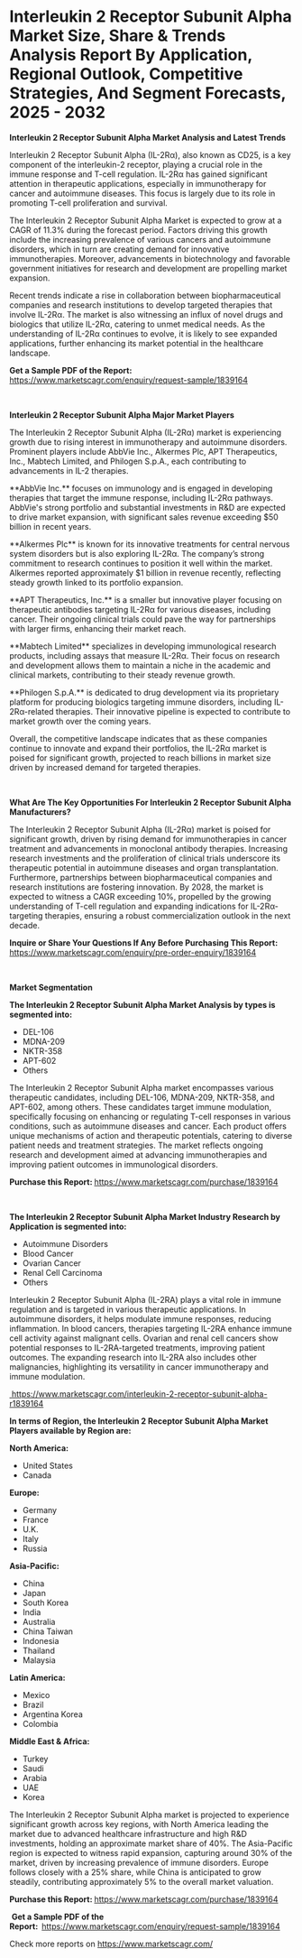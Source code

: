<p><h1>Interleukin 2 Receptor Subunit Alpha Market Size, Share & Trends Analysis Report By Application, Regional Outlook, Competitive Strategies, And Segment Forecasts, 2025 - 2032</h1></p><p><strong>Interleukin 2 Receptor Subunit Alpha Market Analysis and Latest Trends</strong></p>
<p><p>Interleukin 2 Receptor Subunit Alpha (IL-2Rα), also known as CD25, is a key component of the interleukin-2 receptor, playing a crucial role in the immune response and T-cell regulation. IL-2Rα has gained significant attention in therapeutic applications, especially in immunotherapy for cancer and autoimmune diseases. This focus is largely due to its role in promoting T-cell proliferation and survival.</p><p>The Interleukin 2 Receptor Subunit Alpha Market is expected to grow at a CAGR of 11.3% during the forecast period. Factors driving this growth include the increasing prevalence of various cancers and autoimmune disorders, which in turn are creating demand for innovative immunotherapies. Moreover, advancements in biotechnology and favorable government initiatives for research and development are propelling market expansion. </p><p>Recent trends indicate a rise in collaboration between biopharmaceutical companies and research institutions to develop targeted therapies that involve IL-2Rα. The market is also witnessing an influx of novel drugs and biologics that utilize IL-2Rα, catering to unmet medical needs. As the understanding of IL-2Rα continues to evolve, it is likely to see expanded applications, further enhancing its market potential in the healthcare landscape.</p></p>
<p><strong>Get a Sample PDF of the Report:&nbsp;</strong> <a href="https://www.marketscagr.com/enquiry/request-sample/1839164?utm_campaign=3169&utm_medium=2&utm_source=Github&utm_content=ia&utm_term=08032025&utm_id=interleukin-2-receptor-subunit-alpha">https://www.marketscagr.com/enquiry/request-sample/1839164</a></p>
<p>&nbsp;</p>
<p><strong>Interleukin 2 Receptor Subunit Alpha Major Market Players</strong></p>
<p><p>The Interleukin 2 Receptor Subunit Alpha (IL-2Rα) market is experiencing growth due to rising interest in immunotherapy and autoimmune disorders. Prominent players include AbbVie Inc., Alkermes Plc, APT Therapeutics, Inc., Mabtech Limited, and Philogen S.p.A., each contributing to advancements in IL-2 therapies.</p><p>**AbbVie Inc.** focuses on immunology and is engaged in developing therapies that target the immune response, including IL-2Rα pathways. AbbVie's strong portfolio and substantial investments in R&D are expected to drive market expansion, with significant sales revenue exceeding $50 billion in recent years.</p><p>**Alkermes Plc** is known for its innovative treatments for central nervous system disorders but is also exploring IL-2Rα. The company’s strong commitment to research continues to position it well within the market. Alkermes reported approximately $1 billion in revenue recently, reflecting steady growth linked to its portfolio expansion.</p><p>**APT Therapeutics, Inc.** is a smaller but innovative player focusing on therapeutic antibodies targeting IL-2Rα for various diseases, including cancer. Their ongoing clinical trials could pave the way for partnerships with larger firms, enhancing their market reach.</p><p>**Mabtech Limited** specializes in developing immunological research products, including assays that measure IL-2Rα. Their focus on research and development allows them to maintain a niche in the academic and clinical markets, contributing to their steady revenue growth.</p><p>**Philogen S.p.A.** is dedicated to drug development via its proprietary platform for producing biologics targeting immune disorders, including IL-2Rα-related therapies. Their innovative pipeline is expected to contribute to market growth over the coming years.</p><p>Overall, the competitive landscape indicates that as these companies continue to innovate and expand their portfolios, the IL-2Rα market is poised for significant growth, projected to reach billions in market size driven by increased demand for targeted therapies.</p></p>
<p>&nbsp;</p>
<p><strong>What Are The Key Opportunities For Interleukin 2 Receptor Subunit Alpha Manufacturers?</strong></p>
<p><p>The Interleukin 2 Receptor Subunit Alpha (IL-2Rα) market is poised for significant growth, driven by rising demand for immunotherapies in cancer treatment and advancements in monoclonal antibody therapies. Increasing research investments and the proliferation of clinical trials underscore its therapeutic potential in autoimmune diseases and organ transplantation. Furthermore, partnerships between biopharmaceutical companies and research institutions are fostering innovation. By 2028, the market is expected to witness a CAGR exceeding 10%, propelled by the growing understanding of T-cell regulation and expanding indications for IL-2Rα-targeting therapies, ensuring a robust commercialization outlook in the next decade.</p></p>
<p><strong>Inquire or Share Your Questions If Any Before Purchasing This Report:</strong> <a href="https://www.marketscagr.com/enquiry/pre-order-enquiry/1839164?utm_campaign=3169&utm_medium=2&utm_source=Github&utm_content=ia&utm_term=08032025&utm_id=interleukin-2-receptor-subunit-alpha">https://www.marketscagr.com/enquiry/pre-order-enquiry/1839164</a></p>
<p>&nbsp;</p>
<p><strong>Market Segmentation</strong></p>
<p><strong>The Interleukin 2 Receptor Subunit Alpha Market Analysis by types is segmented into:</strong></p>
<p><ul><li>DEL-106</li><li>MDNA-209</li><li>NKTR-358</li><li>APT-602</li><li>Others</li></ul></p>
<p><p>The Interleukin 2 Receptor Subunit Alpha market encompasses various therapeutic candidates, including DEL-106, MDNA-209, NKTR-358, and APT-602, among others. These candidates target immune modulation, specifically focusing on enhancing or regulating T-cell responses in various conditions, such as autoimmune diseases and cancer. Each product offers unique mechanisms of action and therapeutic potentials, catering to diverse patient needs and treatment strategies. The market reflects ongoing research and development aimed at advancing immunotherapies and improving patient outcomes in immunological disorders.</p></p>
<p><strong>Purchase this Report:&nbsp;</strong><a href="https://www.marketscagr.com/purchase/1839164?utm_campaign=3169&utm_medium=2&utm_source=Github&utm_content=ia&utm_term=08032025&utm_id=interleukin-2-receptor-subunit-alpha">https://www.marketscagr.com/purchase/1839164</a></p>
<p>&nbsp;</p>
<p><strong>The Interleukin 2 Receptor Subunit Alpha Market Industry Research by Application is segmented into:</strong></p>
<p><ul><li>Autoimmune Disorders</li><li>Blood Cancer</li><li>Ovarian Cancer</li><li>Renal Cell Carcinoma</li><li>Others</li></ul></p>
<p><p>Interleukin 2 Receptor Subunit Alpha (IL-2RA) plays a vital role in immune regulation and is targeted in various therapeutic applications. In autoimmune disorders, it helps modulate immune responses, reducing inflammation. In blood cancers, therapies targeting IL-2RA enhance immune cell activity against malignant cells. Ovarian and renal cell cancers show potential responses to IL-2RA-targeted treatments, improving patient outcomes. The expanding research into IL-2RA also includes other malignancies, highlighting its versatility in cancer immunotherapy and immune modulation.</p></p>
<p><a href="https://www.marketscagr.com/interleukin-2-receptor-subunit-alpha-r1839164?utm_campaign=3169&utm_medium=2&utm_source=Github&utm_content=ia&utm_term=08032025&utm_id=interleukin-2-receptor-subunit-alpha">&nbsp;https://www.marketscagr.com/interleukin-2-receptor-subunit-alpha-r1839164</a></p>
<p><strong>In terms of Region, the Interleukin 2 Receptor Subunit Alpha Market Players available by Region are:</strong></p>
<p>
    <p> <strong> North America: </strong>
        <ul>
            <li>United States</li>
            <li>Canada</li>
        </ul>
        </p> 
    <p> <strong> Europe: </strong>
        <ul>
            <li>Germany</li>
            <li>France</li>
            <li>U.K.</li>
            <li>Italy</li>
            <li>Russia</li>
        </ul>
        </p> 
    <p> <strong> Asia-Pacific: </strong>
        <ul>
            <li>China</li>
            <li>Japan</li>
            <li>South Korea</li>
            <li>India</li>
            <li>Australia</li>
            <li>China Taiwan</li>
            <li>Indonesia</li>
            <li>Thailand</li>
            <li>Malaysia</li>
        </ul>
        </p> 
    <p> <strong> Latin America: </strong>
        <ul>
            <li>Mexico</li>
            <li>Brazil</li>
            <li>Argentina Korea</li>
            <li>Colombia</li>
        </ul>
        </p> 
    <p> <strong> Middle East & Africa: </strong>
        <ul>
            <li>Turkey</li>
            <li>Saudi</li>
            <li>Arabia</li>
            <li>UAE</li>
            <li>Korea</li>
        </ul>
    </p>
    </p>
<p><p>The Interleukin 2 Receptor Subunit Alpha market is projected to experience significant growth across key regions, with North America leading the market due to advanced healthcare infrastructure and high R&D investments, holding an approximate market share of 40%. The Asia-Pacific region is expected to witness rapid expansion, capturing around 30% of the market, driven by increasing prevalence of immune disorders. Europe follows closely with a 25% share, while China is anticipated to grow steadily, contributing approximately 5% to the overall market valuation.</p></p>
<p><strong>Purchase this Report: </strong><a href="https://www.marketscagr.com/purchase/1839164?utm_campaign=3169&utm_medium=2&utm_source=Github&utm_content=ia&utm_term=08032025&utm_id=interleukin-2-receptor-subunit-alpha">https://www.marketscagr.com/purchase/1839164</a></p>
<p>&nbsp;<strong>Get a Sample PDF of the Report:&nbsp;&nbsp;</strong><a href="https://www.marketscagr.com/enquiry/request-sample/1839164?utm_campaign=3169&utm_medium=2&utm_source=Github&utm_content=ia&utm_term=08032025&utm_id=interleukin-2-receptor-subunit-alpha">https://www.marketscagr.com/enquiry/request-sample/1839164</a></p>
<p><strong></strong></p>
<p>Check more reports on <a href="https://www.marketscagr.com/?utm_campaign=3169&utm_medium=2&utm_source=Github&utm_content=ia&utm_term=08032025&utm_id=interleukin-2-receptor-subunit-alpha">https://www.marketscagr.com/</a></p>